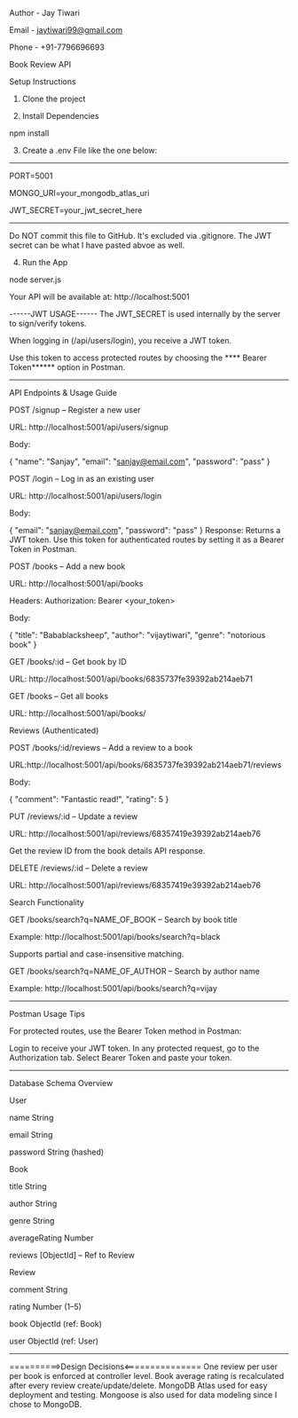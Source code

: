 Author - Jay Tiwari

Email - jaytiwari99@gmail.com

Phone - +91-7796696693


Book Review API

Setup Instructions


1. Clone the project

2. Install Dependencies

npm install

3. Create a .env File like the one below:
-------------------------------------------------------------
PORT=5001

MONGO_URI=your_mongodb_atlas_uri

JWT_SECRET=your_jwt_secret_here

-------------------------------------------------------------
Do NOT commit this file to GitHub.
It's excluded via .gitignore.
The JWT secret can be what I have pasted abvoe as well.

4. Run the App

node server.js

Your API will be available at:
http://localhost:5001

------JWT USAGE------
The JWT_SECRET is used internally by the server to sign/verify tokens.

When logging in (/api/users/login), you receive a JWT token.

Use this token to access protected routes by choosing the **** Bearer Token******
 option in Postman.
 
--------------------------------------------------------------------------------
API Endpoints & Usage Guide

POST /signup – Register a new user

URL: http://localhost:5001/api/users/signup

Body:

{
  "name": "Sanjay",
  "email": "sanjay@email.com",
  "password": "pass"
}

POST /login – Log in as an existing user

URL: http://localhost:5001/api/users/login

Body:

{
  "email": "sanjay@email.com",
  "password": "pass"
}
Response: Returns a JWT token. Use this token for authenticated routes by setting it as a Bearer Token in Postman.

POST /books – Add a new book

URL: http://localhost:5001/api/books

Headers: Authorization: Bearer <your_token>

Body:

{
  "title": "Babablacksheep",
  "author": "vijaytiwari",
  "genre": "notorious book"
}

GET /books/:id – Get book by ID

URL: http://localhost:5001/api/books/6835737fe39392ab214aeb71


GET /books – Get all books

URL: http://localhost:5001/api/books/

Reviews (Authenticated)

POST /books/:id/reviews – Add a review to a book

URL:http://localhost:5001/api/books/6835737fe39392ab214aeb71/reviews

Body:

{
  "comment": "Fantastic read!",
  "rating": 5
}

PUT /reviews/:id – Update a review

URL: http://localhost:5001/api/reviews/68357419e39392ab214aeb76

Get the review ID from the book details API response.

DELETE /reviews/:id – Delete a review

URL: http://localhost:5001/api/reviews/68357419e39392ab214aeb76

Search Functionality

GET /books/search?q=NAME_OF_BOOK – Search by book title

Example: http://localhost:5001/api/books/search?q=black

Supports partial and case-insensitive matching.

GET /books/search?q=NAME_OF_AUTHOR – Search by author name

Example:
http://localhost:5001/api/books/search?q=vijay

------------------------------------------------------------------
Postman Usage Tips

For protected routes, use the Bearer Token method in Postman:

Login to receive your JWT token.
In any protected request, go to the Authorization tab.
Select Bearer Token and paste your token.

-------------------------------------------------------------------
Database Schema Overview


User

name	String

email	String

password	String (hashed)


Book

title	       String

author	       String

genre	        String

averageRating	 Number

reviews	      [ObjectId] – Ref to Review


Review

comment	 String

rating	  Number (1–5)

book	    ObjectId (ref: Book)

user	    ObjectId (ref: User)


-------------------------------------------------------------------

==========>Design Decisions<===============
One review per user per book is enforced at controller level.
Book average rating is recalculated after every review create/update/delete.
MongoDB Atlas used for easy deployment and testing.
Mongoose is also used for data modeling since I chose to MongoDB.
